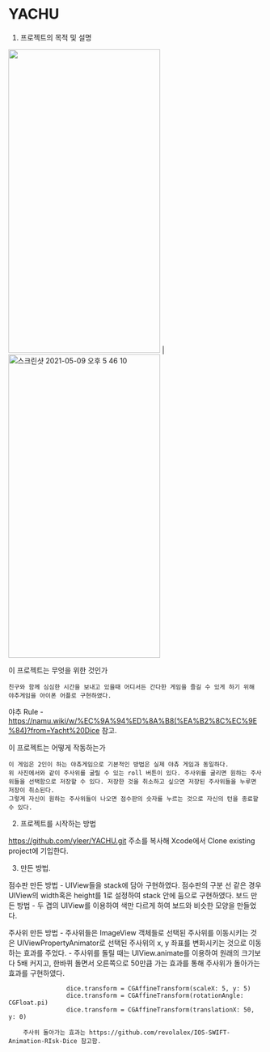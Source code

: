 # YACHU


1. 프로젝트의 목적 및 설명


<img src="https://user-images.githubusercontent.com/48948578/117566071-731ec200-b0ef-11eb-83a5-39e8826a5bf1.gif" width="300" height="600" />  |  <img width="300" height="600" alt="스크린샷 2021-05-09 오후 5 46 10" src="https://user-images.githubusercontent.com/48948578/117565873-94cb7980-b0ee-11eb-8631-5d14c2c20260.png">


 
  이 프로젝트는 무엇을 위한 것인가
  
    친구와 함께 심심한 시간을 보내고 있을때 어디서든 간다한 게임을 즐길 수 있게 하기 위해 야추게임을 아이폰 어플로 구현하였다.
    
  야추 Rule - https://namu.wiki/w/%EC%9A%94%ED%8A%B8(%EA%B2%8C%EC%9E%84)?from=Yacht%20Dice 참고.
  
  이 프로젝트는 어떻게 작동하는가
  
    이 게임은 2인이 하는 야츄게임으로 기본적인 방법은 실제 야츄 게임과 동일하다.
    위 사진에서와 같이 주사위를 굴릴 수 있는 roll 버튼이 있다. 주사위를 굴리면 원하는 주사위들을 선택함으로 저장할 수 있다. 저장한 것을 취소하고 싶으면 저장된 주사위들을 누루면 저장이 취소된다.
    그렇게 자신이 원하는 주사위들이 나오면 점수판의 숫자를 누르는 것으로 자신의 턴을 종료할 수 있다.
  


2. 프로젝트를 시작하는 방법

 https://github.com/yleer/YACHU.git 주소를 복사해 Xcode에서 Clone existing project에 기입한다.
 
 
3. 만든 방법. 

  점수판 만든 방법
    - UIView들을 stack에 담아 구현하였다. 점수판의 구분 선 같은 경우 UIView의 width혹은 height를 1로 설정하여 stack 안에 둠으로 구현하였다.
  보드 만든 방법
    - 두 겹의 UIView를 이용하여 색만 다르게 하여 보드와 비슷한 모양을 만들었다.
  
  주사위 만든 방법
    - 주사위들은 ImageView 객체들로 선택된 주사위를 이동시키는 것은 UIViewPropertyAnimator로 선택된 주사위의 x, y 좌표를 변화시키는 것으로 이동하는 효과를 주었다.
    - 주사위를 돌릴 때는 UIView.animate를 이용하여 원래의 크기보다 5배 커지고, 한바퀴 돌면서 오른쪽으로 50만큼 가는 효과를 통해 주사위가 돌아가는 효과를 구현하였다.

                    dice.transform = CGAffineTransform(scaleX: 5, y: 5)
                    dice.transform = CGAffineTransform(rotationAngle: CGFloat.pi)
                    dice.transform = CGAffineTransform(translationX: 50, y: 0)
        
        주사위 돌아가는 효과는 https://github.com/revolalex/IOS-SWIFT-Animation-RIsk-Dice 참고함.
  





